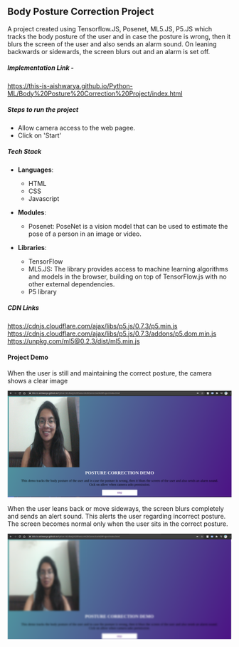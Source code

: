 ## Body Posture Correction Project

A project created using Tensorflow.JS, Posenet, ML5.JS, P5.JS which tracks the body posture of the user and in case the posture is wrong, then it blurs the screen of the user and also sends an alarm sound.
On leaning backwards or sidewards, the screen blurs out and an alarm is set off.

##### Implementation Link -
https://this-is-aishwarya.github.io/Python-ML/Body%20Posture%20Correction%20Project/index.html

##### Steps to run the project
- Allow camera access to the web pagee.
- Click on 'Start'

##### Tech Stack

- **Languages**:
    - HTML
    - CSS
    - Javascript
    
- **Modules**: 
    - Posenet: PoseNet is a vision model that can be used to estimate the pose of a person in an image or video.
    
- **Libraries**: 
    - TensorFlow
    - ML5.JS: The library provides access to machine learning algorithms and models in the browser, building on top of TensorFlow.js with no other external dependencies.
    - P5 library

##### CDN Links
https://cdnjs.cloudflare.com/ajax/libs/p5.js/0.7.3/p5.min.js
https://cdnjs.cloudflare.com/ajax/libs/p5.js/0.7.3/addons/p5.dom.min.js
https://unpkg.com/ml5@0.2.3/dist/ml5.min.js

#### Project Demo

When the user is still and maintaining the correct posture, the camera shows a clear image


![Still image](./images/ss1.png)




When the user leans back or move sideways, the screen blurs completely and sends an alert sound. This alerts the user regarding incorrect posture. The screen becomes normal only when the user sits in the correct posture.


![Blur image](./images/ss2.png)


